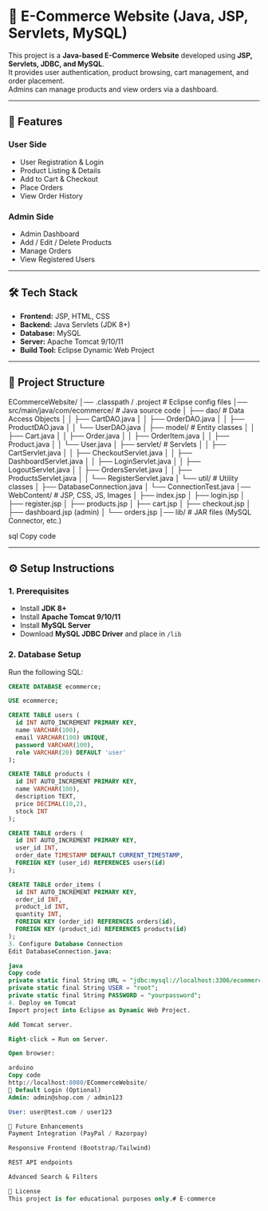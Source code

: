 # 🛒 E-Commerce Website (Java, JSP, Servlets, MySQL)

This project is a **Java-based E-Commerce Website** developed using **JSP, Servlets, JDBC, and MySQL**.  
It provides user authentication, product browsing, cart management, and order placement.  
Admins can manage products and view orders via a dashboard.

---

## 🚀 Features
### User Side
- User Registration & Login
- Product Listing & Details
- Add to Cart & Checkout
- Place Orders
- View Order History

### Admin Side
- Admin Dashboard
- Add / Edit / Delete Products
- Manage Orders
- View Registered Users

---

## 🛠️ Tech Stack
- **Frontend:** JSP, HTML, CSS
- **Backend:** Java Servlets (JDK 8+)
- **Database:** MySQL
- **Server:** Apache Tomcat 9/10/11
- **Build Tool:** Eclipse Dynamic Web Project

---

## 📂 Project Structure
ECommerceWebsite/
│── .classpath / .project # Eclipse config files
│── src/main/java/com/ecommerce/ # Java source code
│ ├── dao/ # Data Access Objects
│ │ ├── CartDAO.java
│ │ ├── OrderDAO.java
│ │ ├── ProductDAO.java
│ │ └── UserDAO.java
│ ├── model/ # Entity classes
│ │ ├── Cart.java
│ │ ├── Order.java
│ │ ├── OrderItem.java
│ │ ├── Product.java
│ │ └── User.java
│ ├── servlet/ # Servlets
│ │ ├── CartServlet.java
│ │ ├── CheckoutServlet.java
│ │ ├── DashboardServlet.java
│ │ ├── LoginServlet.java
│ │ ├── LogoutServlet.java
│ │ ├── OrdersServlet.java
│ │ ├── ProductsServlet.java
│ │ └── RegisterServlet.java
│ └── util/ # Utility classes
│ ├── DatabaseConnection.java
│ └── ConnectionTest.java
│── WebContent/ # JSP, CSS, JS, Images
│ ├── index.jsp
│ ├── login.jsp
│ ├── register.jsp
│ ├── products.jsp
│ ├── cart.jsp
│ ├── checkout.jsp
│ ├── dashboard.jsp (admin)
│ └── orders.jsp
│── lib/ # JAR files (MySQL Connector, etc.)

sql
Copy code

---

## ⚙️ Setup Instructions

### 1. Prerequisites
- Install **JDK 8+**
- Install **Apache Tomcat 9/10/11**
- Install **MySQL Server**
- Download **MySQL JDBC Driver** and place in `/lib`

### 2. Database Setup
Run the following SQL:
```sql
CREATE DATABASE ecommerce;

USE ecommerce;

CREATE TABLE users (
  id INT AUTO_INCREMENT PRIMARY KEY,
  name VARCHAR(100),
  email VARCHAR(100) UNIQUE,
  password VARCHAR(100),
  role VARCHAR(20) DEFAULT 'user'
);

CREATE TABLE products (
  id INT AUTO_INCREMENT PRIMARY KEY,
  name VARCHAR(100),
  description TEXT,
  price DECIMAL(10,2),
  stock INT
);

CREATE TABLE orders (
  id INT AUTO_INCREMENT PRIMARY KEY,
  user_id INT,
  order_date TIMESTAMP DEFAULT CURRENT_TIMESTAMP,
  FOREIGN KEY (user_id) REFERENCES users(id)
);

CREATE TABLE order_items (
  id INT AUTO_INCREMENT PRIMARY KEY,
  order_id INT,
  product_id INT,
  quantity INT,
  FOREIGN KEY (order_id) REFERENCES orders(id),
  FOREIGN KEY (product_id) REFERENCES products(id)
);
3. Configure Database Connection
Edit DatabaseConnection.java:

java
Copy code
private static final String URL = "jdbc:mysql://localhost:3306/ecommerce";
private static final String USER = "root";
private static final String PASSWORD = "yourpassword";
4. Deploy on Tomcat
Import project into Eclipse as Dynamic Web Project.

Add Tomcat server.

Right-click → Run on Server.

Open browser:

arduino
Copy code
http://localhost:8080/ECommerceWebsite/
👤 Default Login (Optional)
Admin: admin@shop.com / admin123

User: user@test.com / user123

📝 Future Enhancements
Payment Integration (PayPal / Razorpay)

Responsive Frontend (Bootstrap/Tailwind)

REST API endpoints

Advanced Search & Filters

📜 License
This project is for educational purposes only.# E-commerce
